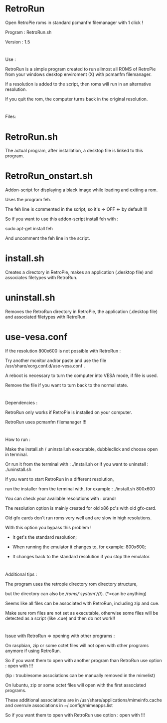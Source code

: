 # RetroRun

Open RetroPie roms in standard pcmanfm filemanager with 1 click !

Program : RetroRun.sh

Version : 1.5

#

Use : 

RetroRun is a simple program created to run allmost all ROMS of RetroPie from your windows desktop enviroment (X) with pcmanfm filemanager.

If a resolution is added to the script, then roms will run in an alternative resolution.

If you quit the rom, the computer turns back in the original resolution.

#

Files:

# RetroRun.sh

The actual program, after installation, a desktop file is linked to this program.

# RetroRun_onstart.sh

Addon-script for displaying a black image while loading and exiting a rom.

Uses the program feh.

The feh line is commented in the script, so it's -> OFF <- by default !!!

So if you want to use this addon-script install feh with :

sudo apt-get install feh

And uncomment the feh line in the script.

# install.sh

Creates a directory in RetroPie, makes an application (.desktop file) and associates filetypes with RetroRun.

# uninstall.sh

Removes the RetroRun directory in RetroPie,  the application (.desktop file) and associated filetypes with RetroRun.

# use-vesa.conf

If the resolution 800x600 is not possible with RetroRun :

Try another monitor and/or paste and use the file /usr/share/xorg.conf.d/use-vesa.conf .

A reboot is necessary to turn the computer into VESA mode, if file is used.

Remove the file if you want to turn back to the normal state.

#

Dependencies : 

RetroRun only works if RetroPie is installed on your computer.

RetroRun uses pcmanfm filemanager !!!

#

How to run :

Make the install.sh / uninstall.sh executable, dubbleclick and choose open in terminal.

Or run it from the terminal with : ./install.sh  or if you want to uninstall : ./uninstall.sh

If you want to start RetroRun in a different resolution,

run the installer from the terminal with, for example : ./install.sh 800x600

You can check your available resolutions with : xrandr

The resolution option is mainly created for old x86 pc's with old gfx-card.

Old gfx cards don't run roms very well and are slow in high resolutions. 

With this option you bypass this problem !

- It get's the standard resolution;

- When running the emulator it changes to, for example: 800x600;

- It changes back to the standard resolution if you stop the emulator.

#

Additional tips :

The program uses the retropie directory rom directory structure, 

but the directory can also be */roms/'system'/(*/)*.* (*=can be anything)

Seems like all files can be associated with RetroRun, including zip and cue.

Make sure rom files are not set as executable, otherwise some files will be detected as a script (like .cue) and then do not work!!

#

Issue with RetroRun => opening with other programs :

On raspbian,  zip or some octet files will not open with other programs anymore if using RetroRun.

So if you want them to open with another program than RetroRun use option : open with !!!

(tip : troublesome associations can be manually removed in the mimelist)

On lubuntu,  zip or some octet files will open with the first associated programs.

These additional associations are in /usr/share/applications/mimeinfo.cache and overrule associations in ~/.config/mimeapps.list

So if you want them to open with RetroRun use option : open with !!!
